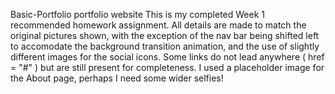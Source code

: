 Basic-Portfolio
portfolio website
This is my completed Week 1 recommended homework assignment. All details are made to match the original pictures shown, with the exception of the nav bar being shifted left to accomodate the background transition animation, and the use of slightly different images for the social icons. Some links do not lead anywhere ( href = "#" ) but are still present for completeness. I used a placeholder image for the About page, perhaps I need some wider selfies!

